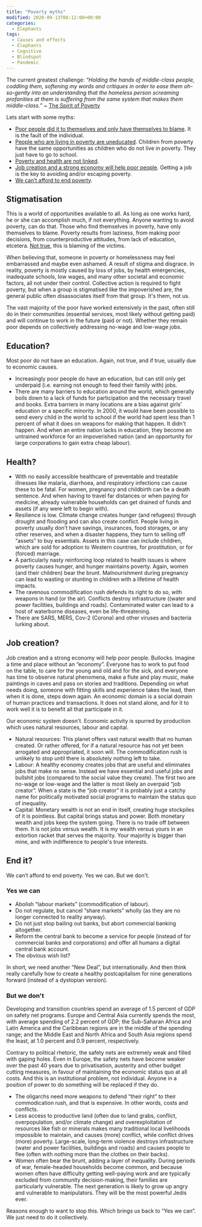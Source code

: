 ```yaml
---
title: "Poverty myths"
modified: 2020-09-13T08:12:00+00:00
categories:
  - Elephants
tags:
  - Causes and effects
  - Elephants
  - Cognitive
  - Blindspot
  - Pandemic
---
```

The current greatest challenge: _“Holding the hands of middle-class people, coddling them, softening my words and critiques in order to ease them oh-so-gently into an understanding that the homeless person screaming profanities at them is suffering from the same system that makes them middle-class.”_ ~ [The Spirit of Poverty](https://rhydwildermuth.com/2015/04/14/the-spirit-of-poverty/)

Lets start with some myths:

* [Poor people did it to themselves and only have themselves to blame](#stigmatisation). It is the fault of the individual.
* [People who are living in poverty are uneducated](#education). Children from poverty have the same opportunities as children who do not live in poverty. They just have to go to school.
* [Poverty and health are not linked](#health).
* [Job creation and a strong economy will help poor people](#job-creation). Getting a job is the key to avoiding and/or escaping poverty.
* [We can’t afford to end poverty](#end-it). 

## Stigmatisation

This is a world of opportunities available to all. As long as one works hard, he or she can accomplish much, if not everything. Anyone wanting to avoid poverty, can do that. Those who find themselves in poverty, have only themselves to blame. Poverty results from laziness, from making poor decisions, from counterproductive attitudes, from lack of education, etcetera. [Not true](the-divide), this is blaming of the victims.

When believing that, someone in poverty or homelessness may feel embarrassed and maybe even ashamed. A result of stigma and disgrace. In reality, poverty is mostly caused by loss of jobs, by health emergencies, inadequate schools, low wages, and many other societal and economic factors, all not under their control. Collective action is required to fight poverty, but when a group is stigmatised like the impoverished are, the general public often disassociates itself from that group. It's them, not us.

The vast majority of the poor have worked extensively in the past, often still do in their communities (essential services, most likely without getting paid) and will continue to work in the future (paid or not). Whether they remain poor depends on collectively addressing no-wage and low-wage jobs. 

## Education?

Most poor do not have an education. Again, not true, and if true, usually due to economic causes.

* Increasingly poor people do have an education, but can still only get underpaid (i.e. earning not enough to feed their family with) jobs.
* There are many barriers to education around the world, which generally boils down to a lack of funds for participation and the necessary travel and books. Extra barriers in many locations are a bias against girls’ education or a specific minority. In 2000, it would have been possible to send every child in the world to school if the world had spent less than 1 percent of what it does on weapons for making that happen. It didn't happen. And when an entire nation lacks in education, they become an untrained workforce for an impoverished nation (and an opportunity for large corporations to gain extra cheap labour).

## Health?

* With no easily accessible healthcare of preventable and treatable illnesses like malaria, diarrhoea, and respiratory infections can cause these to be fatal. For women, pregnancy and childbirth can be a death sentence. And when having to travel far distances or when paying for medicine, already vulnerable households can get drained of funds and assets (if any were left to begin with).
* Resilience is low. Climate change creates hunger (and refugees) through drought and flooding and can also create conflict. People living in poverty usually don’t have savings, insurances, food storages, or any other reserves, and when a disaster happens, they turn to selling off “assets” to buy essentials. Assets in this case can include children, which are sold for adoption to Western countries, for prostitution, or for (forced) marriage.
* A particularly nasty reinforcing loop related to health issues is where poverty causes hunger, and hunger maintains poverty. Again, women (and their children) bear the brunt. Malnourishment during pregnancy can lead to wasting or stunting in children with a lifetime of health impacts.
* The ravenous commodification rush defends its right to do so, with weapons in hand (or the air). Conflicts destroy infrastructure ((water and power facilities, buildings and roads). Contaminated water can lead to a host of waterborne diseases, even be life-threatening.
* There are SARS, MERS, Cov-2 (Corona) and other viruses and bacteria lurking about.

## Job creation?

Job creation and a strong economy will help poor people. Bullocks. Imagine a time and place without an “economy”. Everyone has to work to put food on the table, to care for the young and old and for the sick, and everyone has time to observe natural phenomena, make a flute and play music, make paintings in caves and pass on stories and traditions. Depending on what needs doing, someone with fitting skills and experience takes the lead, then when it is done, steps down again. An economic domain is a social domain of human practices and transactions. It does not stand alone, and for it to work well it is to benefit all that participate in it.

Our economic system doesn't. Economic activity is spurred by production which uses natural resources, labour and capital.

* Natural resources: This planet offers vast natural wealth that no human created. Or rather offered, for if a natural resource has not yet been arrogated and appropriated, it soon will. The commodification rush is unlikely to stop until there is absolutely nothing left to take.
* Labour: A healthy economy creates jobs that are useful and eliminates jobs that make no sense. Instead we have essential and useful jobs and bullshit jobs (compared to the social value they create). The first two are no-wage or low-wage and the latter is most likely an overpaid “job creator”. When a state is the “job creator” it is probably just a catchy name for politically motivated social programs to maintain the status quo of inequality.
* Capital: Monetary wealth is not an end in itself, creating huge stockpiles of it is pointless. But capital brings status and power. Both monetary wealth and jobs keep the system going. There is no trade off between them. It is not jobs versus wealth. It is my wealth versus yours in an extortion racket that serves the majority. Your majority is bigger than mine, and with indifference to people's true interests.

## End it?

We can’t afford to end poverty. Yes we can. But we don't.

### Yes we can

* Abolish “labour markets” (commodification of labour).
* Do not regulate, but cancel “share markets” wholly (as they are no longer connected to reality anyway).
* Do not just stop bailing out banks, but abort commercial banking altogether.
* Reform the central bank to become a service for people (instead of for commercial banks and corporations) and offer all humans a digital central bank account.
* The obvious wish list?

In short, we need another “New Deal”, but internationally. And then think really carefully how to create a healthy postcapitalism for nine generations forward (instead of a dystopian version).

### But we don't

Developing and transition countries spend an average of 1.5 percent of GDP on safety net programs. Europe and Central Asia currently spends the most, with average spending of 2.2 percent of GDP; the Sub-Saharan Africa and Latin America and the Caribbean regions are in the middle of the spending range; and the Middle East and North Africa and South Asia regions spend the least, at 1.0 percent and 0.9 percent, respectively. 

Contrary to political rhetoric, the safety nets are extremely weak and filled with gaping holes. Even in Europe, the safety nets have become weaker over the past 40 years due to privatisation, austerity and other budget cutting measures, in favour of maintaining the economic status quo at all costs. And this is an institutional problem, not individual. Anyone in a position of power to do something will be replaced if they do.

* The oligarchs need more weapons to defend “their right” to their commodication rush, and that is expensive. In other words, costs and conflicts.
* Less access to productive land (often due to land grabs, conflict, overpopulation, and/or climate change) and overexploitation of resources like fish or minerals makes many traditional local livelihoods impossible to maintain, and causes (more) conflict, while conflict drives (more) poverty. Large-scale, long-term violence destroys infrastructure (water and power facilities, buildings and roads) and causes people to flee (often with nothing more than the clothes on their backs).
* Women often bear the brunt, adding a layer of inequality. During periods of war, female-headed households become common, and because women often have difficulty getting well-paying work and are typically excluded from community decision-making, their families are particularly vulnerable. The next generation is likely to grow up angry and vulnerable to manipulators. They will be the most powerful Jedis ever.

Reasons enough to want to stop this. Which brings us back to “Yes we can”. We just need to do it collectively.





